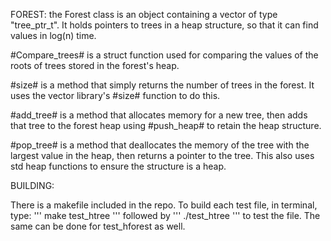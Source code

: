 FOREST:
the Forest class is an object containing a vector
of type "tree_ptr_t". It holds pointers to trees
in a heap structure, so that it can find values in log(n) time.

#Compare_trees# is a struct function used for comparing
the values of the roots of trees stored in the forest's heap.

#size# is a method that simply returns the number of trees in the forest.
It uses the vector library's #size# function to do this.

#add_tree# is a method that allocates memory for a new tree,
then adds that tree to the forest heap using #push_heap# to retain
the heap structure.

#pop_tree# is a method that deallocates the memory of the tree
with the largest value in the heap, then returns a pointer to 
the tree. This also uses std heap functions to ensure the structure
is a heap.


BUILDING:

There is a makefile included in the repo. 
To build each test file, in terminal, type:
'''
make test_htree
'''
followed by
'''
./test_htree
'''
to test the file. The same can be done for test_hforest as well.
